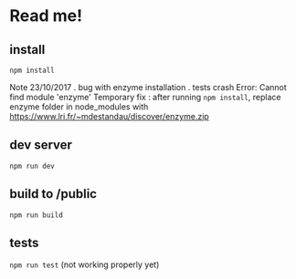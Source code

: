 # Read me!
## install
`npm install`

Note 23/10/2017 . bug with enzyme installation . tests crash Error: Cannot find module 'enzyme'
Temporary fix : after running `npm install`, replace enzyme folder in node_modules with https://www.lri.fr/~mdestandau/discover/enzyme.zip
## dev server
`npm run dev`
## build to /public 
`npm run build`
## tests
`npm run test`
(not working properly yet)